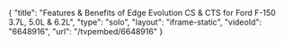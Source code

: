 {
    "title": "Features & Benefits of Edge Evolution CS & CTS for Ford F-150 3.7L, 5.0L & 6.2L",
    "type": "solo",
    "layout": "iframe-static",
    "videoId": "6648916",
    "url": "\/tvpembed\/6648916"
}
